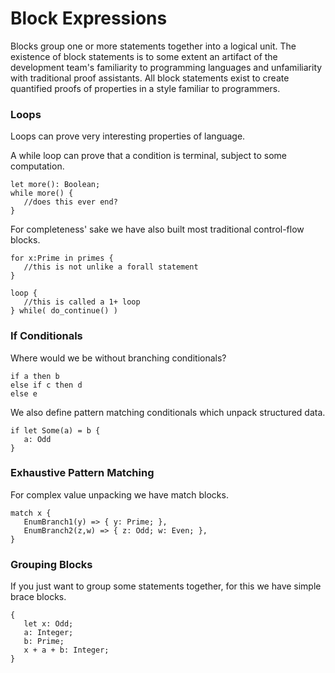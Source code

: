 # Block Expressions

Blocks group one or more statements together into a logical unit.
The existence of block statements is to some extent an artifact
of the development team's familiarity to programming languages
and unfamiliarity with traditional proof assistants. All
block statements exist to create quantified proofs of properties
in a style familiar to programmers.

### Loops

Loops can prove very interesting properties of language.

A while loop can prove that a condition is terminal, subject to some computation.

```lsts
let more(): Boolean;
while more() {
   //does this ever end?
}
```

For completeness' sake we have also built most traditional control-flow blocks.

```lsts
for x:Prime in primes {
   //this is not unlike a forall statement
}
```

```lsts
loop {
   //this is called a 1+ loop
} while( do_continue() )
```

### If Conditionals

Where would we be without branching conditionals?

```lsts
if a then b
else if c then d
else e
```

We also define pattern matching conditionals which unpack structured data.

```lsts
if let Some(a) = b {
   a: Odd
}
```

### Exhaustive Pattern Matching

For complex value unpacking we have match blocks.

```lsts
match x {
   EnumBranch1(y) => { y: Prime; },
   EnumBranch2(z,w) => { z: Odd; w: Even; },
}
```

### Grouping Blocks

If you just want to group some statements together, for this we have simple brace blocks.

```lsts
{
   let x: Odd;
   a: Integer;
   b: Prime;
   x + a + b: Integer;
}
```









